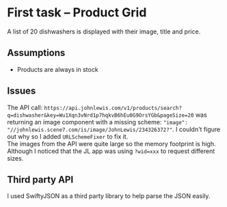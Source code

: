 # First task – Product Grid

A list of 20 dishwashers is displayed with their image, title and price.

## Assumptions

- Products are always in stock

## Issues

The API call: `https://api.johnlewis.com/v1/products/search?q=dishwasher&key=Wu1Xqn3vNrd1p7hqkvB6hEu0G9OrsYGb&pageSize=20` was returning an image component with a missing scheme: `"image": "//johnlewis.scene7.com/is/image/JohnLewis/234326372?"`. I couldn't figure out why so I added `URLSchemeFixer` to fix it.  
The images from the API were quite large so the memory footprint is high. Although I noticed that the JL app was using `?wid=xxx` to request different sizes.  

## Third party API

I used SwiftyJSON as a third party library to help parse the JSON easily.
